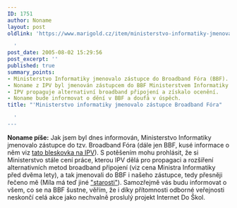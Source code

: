 ```yaml
---
ID: 1751
author: Noname
layout: post
oldlink: 'https://www.marigold.cz/item/ministerstvo-informatiky-jmenovalo-zastupce-broadband-fora

  '
post_date: 2005-08-02 15:29:56
post_excerpt: ''
published: true
summary_points:
- Ministerstvo Informatiky jmenovalo zástupce do Broadband Fóra (BBF).
- Noname z IPV byl jmenován zástupcem do BBF Ministerstvem Informatiky.
- IPV propaguje alternativní broadband připojení a získalo ocenění.
- Noname bude informovat o dění v BBF a doufá v úspěch.
title: "'Ministerstvo informatiky jmenovalo zástupce Broadband Fóra"

  '
---
```


<p><strong>Noname píše:</strong> Jak jsem byl dnes informován, Ministerstvo Informatiky jmenovalo zástupce do tzv. Broadband Fóra (dále jen BBF, kusé informace o něm viz <a href="http://www.internetprovsechny.cz/blesk.php?cbl=202">tato bleskovka na IPV</a>). S potěšením mohu prohlásit, že si Ministerstvo stále cení  práce, kterou IPV dělá pro propagaci a rozšíření alternativních metod broadband připojení (viz cena Ministra Informatiky před dvěma lety), a tak jmenovali do BBF i našeho zástupce, tedy přesněji řečeno mě (Míla má teď jiné <a href="http://www.internetprovsechny.cz/blesk.php?cbl=201">"starosti"</a>). Samozřejmě vás budu informovat o všem, co se na BBF šustne, věřím, že i díky přítomnosti odborné veřejnosti neskončí celá akce jako nechvalně proslulý projekt Internet Do Škol.</p>